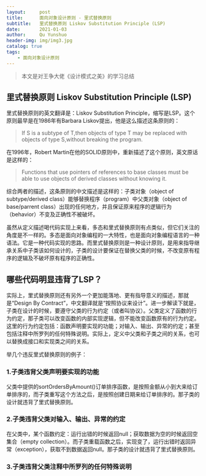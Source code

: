 ```yaml
---
layout:		post
title:		面向对象设计原则 - 里式替换原则
subtitle:	里式替换原则 Liskov Substitution Principle (LSP)
date:		2021-01-03
author:		Qu Yunshuo
header-img: img/img3.jpg
catalog: true
tags:
    - 面向对象设计原则
---
```


>本文是对王争大佬《设计模式之美》的学习总结

## 里式替换原则 Liskov Substitution Principle (LSP)

里式替换原则的英文翻译是：Liskov Substitution Principle，缩写是LSP。这个原则最早是在1986年有Barbara Liskov提出，他是这么描述这条原则的：

> If S is a subtype of T,then objects of type T may be replaced with objects of type S,without breaking the program.

在1996年，Robert Martin在他的SOLID原则中，重新描述了这个原则，英文原话是这样的：

> Functions that use pointers of references to base classes must be able to use objects of derived classes without knowing it.

综合两者的描述，这条原则的中文描述是这样的：子类对象（object of subtype/derived class）能够替换程序（program）中父类对象（object of base/parrent class）出现的任何地方，并且保证原来程序的逻辑行为（behavior）不变及正确性不被破坏。

虽然从定义描述喝代码实现上来看，多态和里式替换原则有点类似，但它们关注的角度是不一样的。多态是面向对象编程的一大特性，也是面向对象编程语言的一种语法。它是一种代码实现的思路。而里式替换原则是一种设计原则，是用来指导继承关系中子类该如何设计的，子类的设计要保证在替换父类的时候，不改变原有程序的逻辑及不破坏原有程序的正确性。

## 哪些代码明显违背了LSP？

实际上，里式替换原则还有另外一个更加能落地、更有指导意义的描述，那就是“Design By Contract”，中文翻译就是“按照协议来设计”。进一步解读下就是，子类在设计的时候，要遵守父类的行为约定（或者叫协议）。父类定义了函数的行为约定，那子类可以改变函数的内部实现逻辑，但不能改变函数原有的行为约定。这里的行为约定包括：函数声明要实现的功能；对输入、输出、异常的约定；甚至包括注释中所罗列的任何特殊说明。实际上，定义中父类和子类之间的关系，也可以替换成接口和实现类之间的关系。

举几个违反里式替换原则的例子：

### 1.子类违背父类声明要实现的功能

父类中提供的sortOrdersByAmount()订单排序函数，是按照金额从小到大来给订单排序的，而子类重写这个方法之后，是按照创建日期来给订单排序的。那子类的设计就违背了里式替换原则。

### 2.子类违背父类对输入、输出、异常的约定

在父类中，某个函数约定：运行出错的时候返回null；获取数据为空的时候返回空集合（empty collection）。而子类重载函数之后，实现变了，运行出错时返回异常（exception），获取不到数据返回null。那子类的设计就违背了里式替换原则。

### 3.子类违背父类注释中所罗列的任何特殊说明